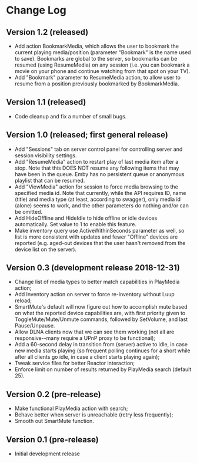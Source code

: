 # Change Log

## Version 1.2 (released)

* Add action BookmarkMedia, which allows the user to bookmark the current playing media/position (parameter "Bookmark" is the name used to save). Bookmarks are global to the server, so bookmarks can be resumed (using ResumeMedia) on any session (i.e. you can bookmark a movie on your phone and continue watching from that spot on your TV).
* Add "Bookmark" parameter to ResumeMedia action, to allow user to resume from a position previously bookmarked by BookmarkMedia.

## Version 1.1 (released)

* Code cleanup and fix a number of small bugs.

## Version 1.0 (released; first general release)

* Add "Sessions" tab on server control panel for controlling server and session visibility settings.
* Add "ResumeMedia" action to restart play of last media item after a stop. Note that this DOES NOT resume any following items that may have been in the queue. Emby has no persistent queue or anonymous playlist that can be resumed.
* Add "ViewMedia" action for session to force media browsing to the specified media id. Note that currently, while the API requires ID, name (title) and media type (at least, according to swagger), only media id (alone) seems to work, and the other parameters do nothing and/or can be omitted.
* Add HideOffline and HideIdle to hide offline or idle devices automatically. Set value to 1 to enable this feature.
* Make inventory query use ActiveWithinSeconds parameter as well, so list is more consistent with updates and fewer "Offline" devices are reported (e.g. aged-out devices that the user hasn't removed from the device list on the server).

## Version 0.3 (development release 2018-12-31)

* Change list of media types to better match capabilities in PlayMedia action;
* Add Inventory action on server to force re-inventory without Luup reload;
* SmartMute's default will now figure out how to accomplish mute based on what the reported device capabilities are, with first priority given to ToggleMute/Mute/Unmute commands, followed by SetVolume, and last Pause/Unpause.
* Allow DLNA clients now that we can see them working (not all are responsive--many require a UPnP proxy to be functional);
* Add a 60-second delay in transition from (server) active to idle, in case new media starts playing (so frequent polling continues for a short while after all clients go idle, in case a client starts playing again);
* Tweak service files for better Reactor interaction;
* Enforce limit on number of results returned by PlayMedia search (default 25).

## Version 0.2 (pre-release)

* Make functional PlayMedia action with search;
* Behave better when server is unreachable (retry less frequently);
* Smooth out SmartMute function.

## Version 0.1 (pre-release)

* Initial development release